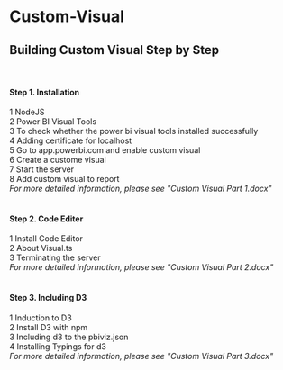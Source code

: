 # Custom-Visual
<h2>Building Custom Visual Step by Step</h2><br/>
<h4>Step 1. Installation</h4>
<p>
1 NodeJS<br/>
2 Power BI Visual Tools<br/>
3 To check whether the power bi visual tools installed successfully<br/>
4 Adding certificate for localhost<br/>
5 Go to app.powerbi.com and enable custom visual<br/>
6 Create a custome visual<br/>
7 Start the server <br/>
8 Add custom visual to report<br/>
<em>For more detailed information, please see "Custom Visual Part 1.docx"</em><br/><br/>
</p>
  
<h4>Step 2. Code Editer</h4>
<p>
1 Install Code Editor<br/>
2 About Visual.ts<br/>
3 Terminating the server<br/>
<em>For more detailed information, please see "Custom Visual Part 2.docx"</em><br/><br/>
</p>

<h4>Step 3. Including D3</h4>
1 Induction to D3<br/>
2 Install D3 with npm<br/>
3 Including d3 to the pbiviz.json<br/>
4 Installing Typings for d3<br/>
<em>For more detailed information, please see "Custom Visual Part 3.docx"</em><br/><br/>
